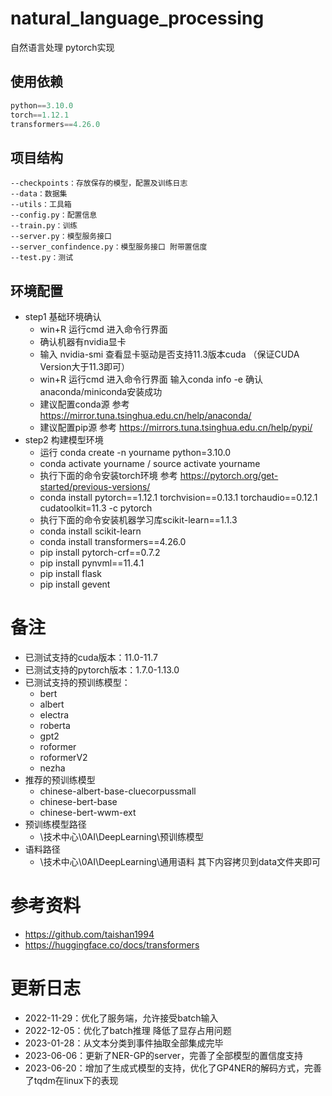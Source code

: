 # natural_language_processing
自然语言处理 pytorch实现

## 使用依赖

```python
python==3.10.0
torch==1.12.1
transformers==4.26.0
```

## 项目结构

```
--checkpoints：存放保存的模型，配置及训练日志
--data：数据集
--utils：工具箱
--config.py：配置信息
--train.py：训练
--server.py：模型服务接口
--server_confindence.py：模型服务接口 附带置信度
--test.py：测试
```

## 环境配置
- step1 基础环境确认
  - win+R 运行cmd 进入命令行界面
  - 确认机器有nvidia显卡
  - 输入 nvidia-smi 查看显卡驱动是否支持11.3版本cuda （保证CUDA Version大于11.3即可）
  - win+R 运行cmd 进入命令行界面 输入conda info -e 确认anaconda/miniconda安装成功
  - 建议配置conda源 参考 https://mirror.tuna.tsinghua.edu.cn/help/anaconda/
  - 建议配置pip源   参考 https://mirrors.tuna.tsinghua.edu.cn/help/pypi/
- step2 构建模型环境
  - 运行 conda create -n yourname python=3.10.0
  - conda activate yourname / source activate yourname
  - 执行下面的命令安装torch环境 参考 https://pytorch.org/get-started/previous-versions/
  - conda install pytorch==1.12.1 torchvision==0.13.1 torchaudio==0.12.1 cudatoolkit=11.3 -c pytorch 
  - 执行下面的命令安装机器学习库scikit-learn==1.1.3
  - conda install scikit-learn  
  - conda install transformers==4.26.0
  - pip install pytorch-crf==0.7.2
  - pip install pynvml==11.4.1
  - pip install flask 
  - pip install gevent
 # 备注
 - 已测试支持的cuda版本：11.0-11.7
 - 已测试支持的pytorch版本：1.7.0-1.13.0
 - 已测试支持的预训练模型：
    - bert
    - albert
    - electra
    - roberta
    - gpt2
    - roformer
    - roformerV2
    - nezha
 - 推荐的预训练模型
    - chinese-albert-base-cluecorpussmall
    - chinese-bert-base
    - chinese-bert-wwm-ext
 - 预训练模型路径
    - \技术中心\0AI\DeepLearning\预训练模型
 - 语料路径
    - \技术中心\0AI\DeepLearning\通用语料 其下内容拷贝到data文件夹即可
    
 # 参考资料
 - https://github.com/taishan1994
 - https://huggingface.co/docs/transformers

 # 更新日志
 - 2022-11-29：优化了服务端，允许接受batch输入
 - 2022-12-05：优化了batch推理 降低了显存占用问题
 - 2023-01-28：从文本分类到事件抽取全部集成完毕
 - 2023-06-06：更新了NER-GP的server，完善了全部模型的置信度支持
 - 2023-06-20：增加了生成式模型的支持，优化了GP4NER的解码方式，完善了tqdm在linux下的表现
